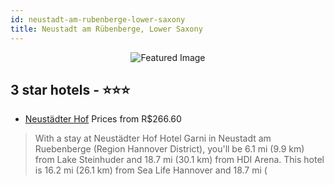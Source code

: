 ```yaml
---
id: neustadt-am-rubenberge-lower-saxony
title: Neustadt am Rübenberge, Lower Saxony
---
```


<center><img src="https://i.travelapi.com/hotels/34000000/33820000/33813100/33813093/deeb3f79_z.jpg" alt="Featured Image" /></center>


##  3 star hotels - ⭐️⭐️⭐️

-    [Neustädter Hof](https://us.hurb.com/hotels/neustadt-am-rubenberge/neustadter-hof-JNP-JP721985?cmp=18055) Prices from R$266.60
   > With a stay at Neustädter Hof Hotel Garni in Neustadt am Ruebenberge (Region Hannover District), you'll be 6.1 mi (9.9 km) from Lake Steinhuder and 18.7 mi (30.1 km) from HDI Arena. This hotel is 16.2 mi (26.1 km) from Sea Life Hannover and 18.7 mi (
